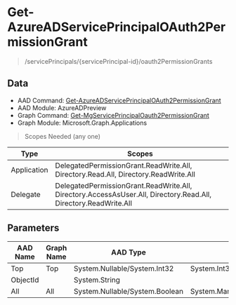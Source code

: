 # Get-AzureADServicePrincipalOAuth2PermissionGrant

> /servicePrincipals/{servicePrincipal-id}/oauth2PermissionGrants

## Data

+ AAD Command: [Get-AzureADServicePrincipalOAuth2PermissionGrant](https://docs.microsoft.com/en-us/powershell/module/AzureADPreview/Get-AzureADServicePrincipalOAuth2PermissionGrant)
+ AAD Module: AzureADPreview
+ Graph Command: [Get-MgServicePrincipalOauth2PermissionGrant](https://docs.microsoft.com/en-us/powershell/module/Microsoft.Graph.Applications/Get-MgServicePrincipalOauth2PermissionGrant)
+ Graph Module: Microsoft.Graph.Applications

> Scopes Needed (any one)

|Type|Scopes|
|---|---|
|Application|DelegatedPermissionGrant.ReadWrite.All, Directory.Read.All, Directory.ReadWrite.All|
|Delegate|DelegatedPermissionGrant.ReadWrite.All, Directory.AccessAsUser.All, Directory.Read.All, Directory.ReadWrite.All|

## Parameters

|AAD Name|Graph Name|AAD Type|Graph Type|Infos|
|---|---|---|---|---|
|Top|Top|System.Nullable/System.Int32|System.Int32||
|ObjectId||System.String|||
|All|All|System.Nullable/System.Boolean|System.Management.Automation.SwitchParameter||

